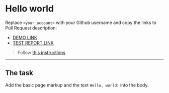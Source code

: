 # Hello world
Replace `<your_account>` with your Github username and copy the links to Pull Request description:
- [DEMO LINK](https://YakovlewDan.github.io/layout_hello-world/)
- [TEST REPORT LINK](https://YakovlewDan.github.io/layout_hello-world/report/html_report/)

> Follow [this instructions](https://mate-academy.github.io/layout_task-guideline/#how-to-solve-the-layout-tasks-on-github)
___

## The task
Add the basic page markup and the text `Hello, world!` into the body.
